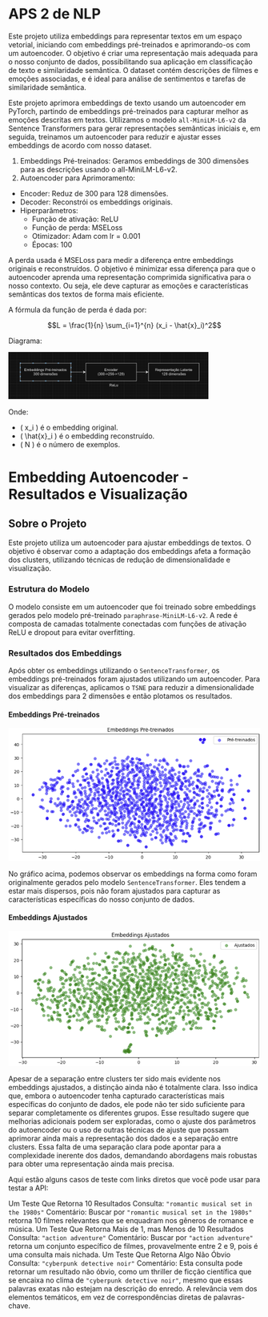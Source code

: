 # APS 2 de NLP

Este projeto utiliza embeddings para representar textos em um espaço vetorial, iniciando com embeddings pré-treinados e aprimorando-os com um autoencoder. O objetivo é criar uma representação mais adequada para o nosso conjunto de dados, possibilitando sua aplicação em classificação de texto e similaridade semântica. O dataset contém descrições de filmes e emoções associadas, e é ideal para análise de sentimentos e tarefas de similaridade semântica.

Este projeto aprimora embeddings de texto usando um autoencoder em PyTorch, partindo de embeddings pré-treinados para capturar melhor as emoções descritas em textos. Utilizamos o modelo `all-MiniLM-L6-v2` da Sentence Transformers para gerar representações semânticas iniciais e, em seguida, treinamos um autoencoder para reduzir e ajustar esses embeddings de acordo com nosso dataset.

1. Embeddings Pré-treinados: Geramos embeddings de 300 dimensões para as descrições usando o all-MiniLM-L6-v2.
2. Autoencoder para Aprimoramento:
- Encoder: Reduz de 300 para 128 dimensões.
- Decoder: Reconstrói os embeddings originais.
- Hiperparâmetros:
    - Função de ativação: ReLU
    - Função de perda: MSELoss
    - Otimizador: Adam com lr = 0.001
    - Épocas: 100

A perda usada é MSELoss para medir a diferença entre embeddings originais e reconstruídos. O objetivo é minimizar essa diferença para que o autoencoder aprenda uma representação comprimida significativa para o nosso contexto. Ou seja, ele deve capturar as emoções e características semânticas dos textos de forma mais eficiente.

A fórmula da função de perda é dada por:

$$L = \frac{1}{n} \sum_{i=1}^{n} (x_i - \hat{x}_i)^2$$

Diagrama:

<img src="img/diagrama.png" alt="Figura 1" width="400"/>  

Onde:
- \( x_i \) é o embedding original.
- \( \hat{x}_i \) é o embedding reconstruído.
- \( N \) é o número de exemplos.

# Embedding Autoencoder - Resultados e Visualização

## Sobre o Projeto
Este projeto utiliza um autoencoder para ajustar embeddings de textos. O objetivo é observar como a adaptação dos embeddings afeta a formação dos clusters, utilizando técnicas de redução de dimensionalidade e visualização.

### Estrutura do Modelo
O modelo consiste em um autoencoder que foi treinado sobre embeddings gerados pelo modelo pré-treinado `paraphrase-MiniLM-L6-v2`. A rede é composta de camadas totalmente conectadas com funções de ativação ReLU e dropout para evitar overfitting.

### Resultados dos Embeddings

Após obter os embeddings utilizando o `SentenceTransformer`, os embeddings pré-treinados foram ajustados utilizando um autoencoder. Para visualizar as diferenças, aplicamos o `TSNE` para reduzir a dimensionalidade dos embeddings para 2 dimensões e então plotamos os resultados.

#### Embeddings Pré-treinados
![Embeddings Pré-treinados](img/pretreino.png)

No gráfico acima, podemos observar os embeddings na forma como foram originalmente gerados pelo modelo `SentenceTransformer`. Eles tendem a estar mais dispersos, pois não foram ajustados para capturar as características específicas do nosso conjunto de dados.

#### Embeddings Ajustados
![Embeddings Ajustados](img/despoitreino.png)

Apesar de a separação entre clusters ter sido mais evidente nos embeddings ajustados, a distinção ainda não é totalmente clara. Isso indica que, embora o autoencoder tenha capturado características mais específicas do conjunto de dados, ele pode não ter sido suficiente para separar completamente os diferentes grupos. Esse resultado sugere que melhorias adicionais podem ser exploradas, como o ajuste dos parâmetros do autoencoder ou o uso de outras técnicas de ajuste que possam aprimorar ainda mais a representação dos dados e a separação entre clusters. Essa falta de uma separação clara pode apontar para a complexidade inerente dos dados, demandando abordagens mais robustas para obter uma representação ainda mais precisa.


Aqui estão alguns casos de teste com links diretos que você pode usar para testar a API:

Um Teste Que Retorna 10 Resultados
Consulta: `"romantic musical set in the 1980s"`
Comentário: Buscar por `"romantic musical set in the 1980s"` retorna 10 filmes relevantes que se enquadram nos gêneros de romance e música.
Um Teste Que Retorna Mais de 1, mas Menos de 10 Resultados
Consulta: `"action adventure"`
Comentário: Buscar por `"action adventure"` retorna um conjunto específico de filmes, provavelmente entre 2 e 9, pois é uma consulta mais nichada.
Um Teste Que Retorna Algo Não Óbvio
Consulta: `"cyberpunk detective noir"`
Comentário: Esta consulta pode retornar um resultado não óbvio, como um thriller de ficção científica que se encaixa no clima de `"cyberpunk detective noir"`, mesmo que essas palavras exatas não estejam na descrição do enredo. A relevância vem dos elementos temáticos, em vez de correspondências diretas de palavras-chave.
